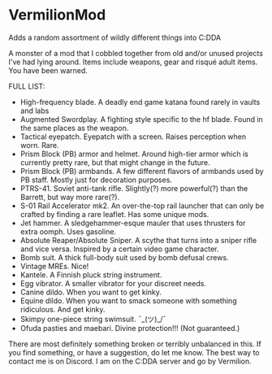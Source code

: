 # VermilionMod
Adds a random assortment of wildly different things into C:DDA

A monster of a mod that I cobbled together from old and/or unused projects I've had lying around.
Items include weapons, gear and risqué adult items. You have been warned.

FULL LIST:
- High-frequency blade. A deadly end game katana found rarely in vaults and labs
- Augmented Swordplay. A fighting style specific to the hf blade. Found in the same places as the weapon.
- Tactical eyepatch. Eyepatch with a screen. Raises perception when worn. Rare.
- Prism Block (PB) armor and helmet. Around high-tier armor which is currently pretty rare, but that might change in the future.
- Prism Block (PB) armbands. A few different flavors of armbands used by PB staff. Mostly just for decoration purposes.
- PTRS-41. Soviet anti-tank rifle. Slightly(?) more powerful(?) than the Barrett, but way more rare(?).
- S-01 Rail Accelerator mk2. An over-the-top rail launcher that can only be crafted by finding a rare leaflet. Has some unique mods.
- Jet hammer. A sledgehammer-esque mauler that uses thrusters for extra oomph. Uses gasoline.
- Absolute Reaper/Absolute Sniper. A scythe that turns into a sniper rifle and vice versa. Inspired by a certain video game character.
- Bomb suit. A thick full-body suit used by bomb defusal crews.
- Vintage MREs. Nice!
- Kantele. A Finnish pluck string instrument.
- Egg vibrator. A smaller vibrator for your discreet needs.
- Canine dildo. When you want to get kinky.
- Equine dildo. When you want to smack someone with something ridiculous. And get kinky.
- Skimpy one-piece string swimsuit. ¯\_(ツ)_/¯
- Ofuda pasties and maebari. Divine protection!!! (Not guaranteed.)


There are most definitely something broken or terribly unbalanced in this. If you find something, or have a suggestion, do let me know.
The best way to contact me is on Discord. I am on the C:DDA server and go by Vermilion.

